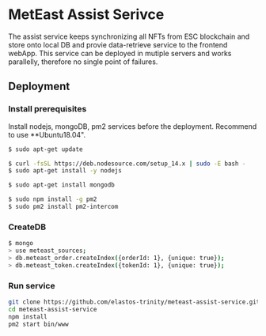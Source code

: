 # MetEast Assist Serivce
The assist service keeps synchronizing all NFTs from ESC blockchain and store onto local DB and provie data-retrieve service to the frontend webApp. This service can be deployed in mutiple servers and works parallelly, therefore no single point of failures.

## Deployment

### Install prerequisites
Install nodejs, mongoDB, pm2 services before the deployment. Recommend to use **Ubuntu18.04".

```bash
$ sudo apt-get update

$ curl -fsSL https://deb.nodesource.com/setup_14.x | sudo -E bash -
$ sudo apt-get install -y nodejs

$ sudo apt-get install mongodb

$ sudo npm install -g pm2
$ sudo pm2 install pm2-intercom
```

### CreateDB

```bash
$ mongo
> use meteast_sources;
> db.meteast_order.createIndex({orderId: 1}, {unique: true});
> db.meteast_token.createIndex({tokenId: 1}, {unique: true});
```

### Run service

```bash
git clone https://github.com/elastos-trinity/meteast-assist-service.git
cd meteast-assist-service
npm install
pm2 start bin/www
```